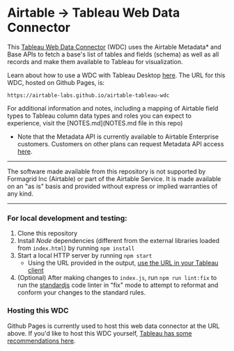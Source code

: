 # Airtable -> Tableau Web Data Connector

This [Tableau Web Data Connector](https://tableau.github.io/webdataconnector/) (WDC) uses the Airtable Metadata* and Base APIs to fetch a base's list of tables and fields (schema) as well as all records and make them available to Tableau for visualization.

Learn about how to use a WDC with Tableau Desktop [here](https://tableau.github.io/webdataconnector/docs/wdc_use_in_tableau.html). The URL for this WDC, hosted on Github Pages, is:
```
https://airtable-labs.github.io/airtable-tableau-wdc
``` 

For additional information and notes, including a mapping of Airtable field types to Tableau column data types and roles you can expect to experience, visit the [NOTES.md](NOTES.md file in this repo)
* Note that the Metadata API is currently available to Airtable Enterprise customers. Customers on other plans can request Metadata API access [here](https://airtable.com/shrWl6yu8cI8C5Dh3).

---- 

The software made available from this repository is not supported by Formagrid Inc (Airtable) or part of the Airtable Service.  It is made available on an "as is" basis and provided without express or implied warranties of any kind.

----

### For local development and testing:
1. Clone this repository
2. Install _Node_ dependencies (different from the external libraries loaded from `index.html`) by running `npm install`
3. Start a local HTTP server by running `npm start` 
    - Using the URL provided in the output, [use the URL in your Tableau client](https://tableau.github.io/webdataconnector/docs/wdc_use_in_tableau.html)
4. (Optional) After making changes to `index.js`, run `npm run lint:fix` to run the [standardjs](https://standardjs.com) code linter in "fix" mode to attempt to reformat and conform your changes to the standard rules.

### Hosting this WDC
Github Pages is currently used to host this web data connector at the URL above. If you'd like to host this WDC yourself, [Tableau has some recommendations here](https://tableau.github.io/webdataconnector/docs/wdc_hosting_and_submissions).